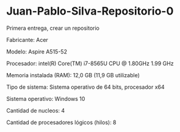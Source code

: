 # Juan-Pablo-Silva-Repositorio-0

Primera entrega, crear un repositorio

Fabricante: Acer

Modelo: Aspire A515-52

Procesador: intel(R) Core(TM) i7-8565U CPU @ 1.80GHz  1.99 GHz

Memoria instalada (RAM): 12,0 GB (11,9 GB utilizable)

Tipo de sistema: Sistema operativo de 64 bits, procesador x64

Sistema operativo: Windows 10

Cantidad de nucleos: 4

Cantidad de procesadores lógicos (hilos): 8
